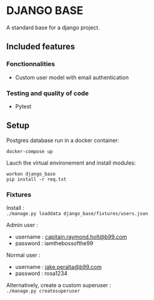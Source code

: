 
# DJANGO BASE

A standard base for a django project.


## Included features
### Fonctionnalities
- Custom user model with email authentication

### Testing and quality of code
- Pytest


## Setup
Postgres database run in a docker container:

`docker-compose up`

Lauch the virtual environement and install modules:

```
workon django_base
pip install -r req.txt
```

### Fixtures
Install :   
`./manage.py loaddata django_base/fixtures/users.json`

Admin user :
- username : capitain.raymond.holt@b99.com  
- password : iamthebossofthe99

Normal user :
- username : jake.peralta@b99.com
- password : rosa1234

Alternatively, create a custom superuser :  
`./manage.py createsuperuser`